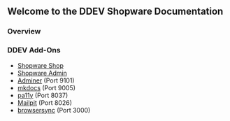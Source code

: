 ## Welcome to the DDEV Shopware Documentation

### Overview

### DDEV Add-Ons

- [Shopware Shop](https://shopware-ddev-app.ddev.site/)
- [Shopware Admin](https://shopware-ddev-app.ddev.site/admin)
- [Adminer](https://shopware-ddev-app.ddev.site:9101/) (Port 9101)
- [mkdocs](https://shopware-ddev-app.ddev.site:9005/) (Port 9005)
- [pa11y](https://shopware-ddev-app.ddev.site:8037/) (Port 8037)
- [Mailpit](https://shopware-ddev-app.ddev.site:8026/) (Port 8026)
- [browsersync](https://shopware-ddev-app.ddev.site:3000/) (Port 3000)
